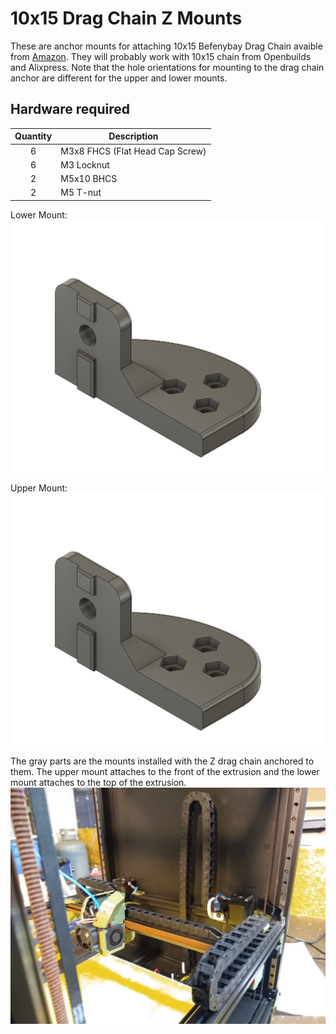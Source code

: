 # 10x15 Drag Chain Z Mounts

These are anchor mounts for attaching 10x15 Befenybay Drag Chain avaible from [Amazon](https://www.amazon.com/gp/product/B07WJ4CPF5). They will probably work with 10x15 chain from Openbuilds and Alixpress.  Note that the hole orientations for mounting to the drag chain anchor are different for the upper and lower mounts.

## Hardware required

| Quantity | Description |
|:--------:|-------------|
| 6 | M3x8 FHCS (Flat Head Cap Screw) |
| 6 | M3 Locknut |
| 2 | M5x10 BHCS |
| 2 | M5 T-nut |

Lower Mount:
![Lower Mount](10x15_Chain_Lower_Z_Mount.png)

Upper Mount:
![Upper Mount](10x15_Chain_Upper_Z_Mount.png)

The gray parts are the mounts installed with the Z drag chain anchored to them.  The upper mount attaches to the front of the extrusion and the lower mount attaches to the top of the extrusion.
![Mounts Installed](10x15_Z_Mounts.jpg)